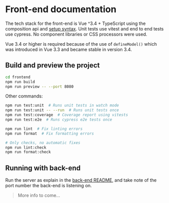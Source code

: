 # Front-end documentation

The tech stack for the front-end is Vue ^3.4 + TypeScript using the composition api
and [setup syntax](https://vuejs.org/api/sfc-script-setup.html). Unit tests use vitest
and end to end tests use cypress. No component libraries or CSS processors were used.

Vue 3.4 or higher is required because of the use of `defineModel()` which was introduced
in Vue 3.3 and became stable in version 3.4.

## Build and preview the project

```bash
cd frontend
npm run build
npm run preview -- --port 8080
```

Other commands:

```bash
npm run test:unit  # Runs unit tests in watch mode
npm run test:unit -- --run  # Runs unit tests once
npm run test:coverage  # Coverage report using vitests
npm run test:e2e  # Runs cypress e2e tests once

npm run lint  # Fix linting errors
npm run format  # Fix formatting errors

# Only checks, no automatic fixes
npm run lint:check
npm run format:check
```

## Running with back-end

Run the server as explain in the [back-end README](/backend/README.md), and take note
of the port number the back-end is listening on.

> More info to come...
